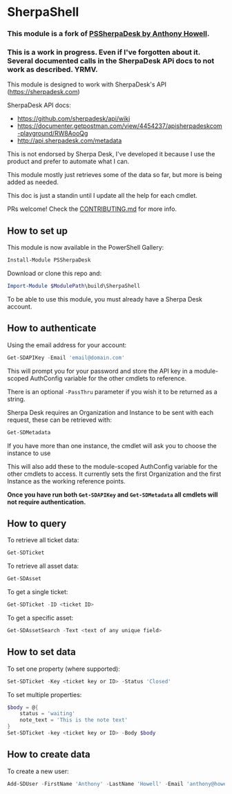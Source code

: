 

# SherpaShell

### This module is a fork of [PSSherpaDesk by Anthony Howell](https://github.com/HowellIT/PSSherpaDesk).

### This is a work in progress. Even if I've forgotten about it. Several documented calls in the SherpaDesk APi docs to not work as described.  YRMV.

This module is designed to work with SherpaDesk's API (https://sherpadesk.com)

SherpaDesk API docs:

 - https://github.com/sherpadesk/api/wiki
 - https://documenter.getpostman.com/view/4454237/apisherpadeskcom-playground/RW8AooQg
 - http://api.sherpadesk.com/metadata

This is not endorsed by Sherpa Desk, I've developed it because I use the product and prefer to automate what I can.

This module mostly just retrieves some of the data so far, but more is being added as needed.

This doc is just a standin until I update all the help for each cmdlet.

PRs welcome! Check the [CONTRIBUTING.md](https://github.com/HowellIT/PSSherpaDesk/blob/master/.github/CONTRIBUTING.md) for more info.

## How to set up

This module is now available in the PowerShell Gallery:

```PowerShell
Install-Module PSSherpaDesk
```

Download or clone this repo and:

```PowerShell
Import-Module $ModulePath\build\SherpaShell
```
To be able to use this module, you must already have a Sherpa Desk account.

## How to authenticate

Using the email address for your account:

```PowerShell
Get-SDAPIKey -Email 'email@domain.com'
```

This will prompt you for your password and store the API key in a module-scoped AuthConfig variable for the other cmdlets to reference.

There is an optional ```-PassThru``` parameter if you wish it to be returned as a string.

Sherpa Desk requires an Organization and Instance to be sent with each request, these can be retrieved with:

```PowerShell
Get-SDMetadata
```
If you have more than one instance, the cmdlet will ask you to choose the instance to use

This will also add these to the module-scoped AuthConfig variable for the other cmdlets to access. It currently sets the first Organization and the first Instance as the working reference points.

**Once you have run both ```Get-SDAPIKey``` and ```Get-SDMetadata``` all cmdlets will not require authentication.**

## How to query

To retrieve all ticket data:

```PowerShell
Get-SDTicket
```
To retrieve all asset data:

```PowerShell
Get-SDAsset
```


To get a single ticket:

```PowerShell
Get-SDTicket -ID <ticket ID>
```

To get a specific asset:

```PowerShell
Get-SDAssetSearch -Text <text of any unique field>
```


## How to set data

To set one property (where supported):

```PowerShell
Set-SDTicket -Key <ticket key or ID> -Status 'Closed'
```

To set multiple properties:

```PowerShell
$body = @{
    status = 'waiting'
    note_text = 'This is the note text'
}
Set-SDTicket -key <ticket key or ID> -Body $body
```

## How to create data

To create a new user:

```PowerShell
Add-SDUser -FirstName 'Anthony' -LastName 'Howell' -Email 'anthony@howell-it.com'
```
